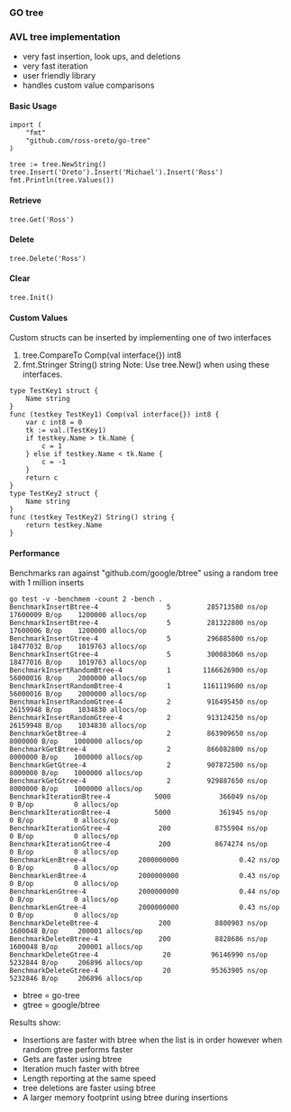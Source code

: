 ### GO tree

### AVL tree implementation
 * very fast insertion, look ups, and deletions
 * very fast iteration
 * user friendly library
 * handles custom value comparisons
 
#### Basic Usage
```
import (
    "fmt"
	"github.com/ross-oreto/go-tree"
)

tree := tree.NewString()
tree.Insert('Oreto').Insert('Michael').Insert('Ross')
fmt.Println(tree.Values())
```

#### Retrieve
```
tree.Get('Ross')
```

#### Delete
```
tree.Delete('Ross')
```

#### Clear
```
tree.Init()
```

#### Custom Values
Custom structs can be inserted by implementing one of two interfaces
1. tree.CompareTo Comp(val interface{}) int8
2. fmt.Stringer String() string
    Note: Use tree.New() when using these interfaces.
```
type TestKey1 struct {
	Name string
}
func (testkey TestKey1) Comp(val interface{}) int8 {
	var c int8 = 0
	tk := val.(TestKey1)
	if testkey.Name > tk.Name {
		c = 1
	} else if testkey.Name < tk.Name {
		c = -1
	}
	return c
}
type TestKey2 struct {
	Name string
}
func (testkey TestKey2) String() string {
	return testkey.Name
}
```

#### Performance
Benchmarks ran against "github.com/google/btree" using a random tree with 1 million inserts
```
go test -v -benchmem -count 2 -bench .
BenchmarkInsertBtree-4                 5         285713580 ns/op        17600009 B/op    1200000 allocs/op
BenchmarkInsertBtree-4                 5         281322800 ns/op        17600006 B/op    1200000 allocs/op
BenchmarkInsertGtree-4                 5         296885800 ns/op        18477032 B/op    1019763 allocs/op
BenchmarkInsertGtree-4                 5         300083060 ns/op        18477016 B/op    1019763 allocs/op
BenchmarkInsertRandomBtree-4           1        1166626900 ns/op        56000016 B/op    2000000 allocs/op
BenchmarkInsertRandomBtree-4           1        1161119600 ns/op        56000016 B/op    2000000 allocs/op
BenchmarkInsertRandomGtree-4           2         916495450 ns/op        26159948 B/op    1034830 allocs/op
BenchmarkInsertRandomGtree-4           2         913124250 ns/op        26159948 B/op    1034830 allocs/op
BenchmarkGetBtree-4                    2         863909650 ns/op         8000000 B/op    1000000 allocs/op
BenchmarkGetBtree-4                    2         866082800 ns/op         8000000 B/op    1000000 allocs/op
BenchmarkGetGtree-4                    2         907872500 ns/op         8000000 B/op    1000000 allocs/op
BenchmarkGetGtree-4                    2         929887650 ns/op         8000000 B/op    1000000 allocs/op
BenchmarkIterationBtree-4           5000            366049 ns/op               0 B/op          0 allocs/op
BenchmarkIterationBtree-4           5000            361945 ns/op               0 B/op          0 allocs/op
BenchmarkIterationGtree-4            200           8755904 ns/op               0 B/op          0 allocs/op
BenchmarkIterationGtree-4            200           8674274 ns/op               0 B/op          0 allocs/op
BenchmarkLenBtree-4             2000000000               0.42 ns/op            0 B/op          0 allocs/op
BenchmarkLenBtree-4             2000000000               0.43 ns/op            0 B/op          0 allocs/op
BenchmarkLenGtree-4             2000000000               0.44 ns/op            0 B/op          0 allocs/op
BenchmarkLenGtree-4             2000000000               0.43 ns/op            0 B/op          0 allocs/op
BenchmarkDeleteBtree-4               200           8800903 ns/op         1600048 B/op     200001 allocs/op
BenchmarkDeleteBtree-4               200           8828686 ns/op         1600048 B/op     200001 allocs/op
BenchmarkDeleteGtree-4                20          96146990 ns/op         5232844 B/op     206896 allocs/op
BenchmarkDeleteGtree-4                20          95363905 ns/op         5232846 B/op     206896 allocs/op
```

 - btree = go-tree
 - gtree = google/btree
 
Results show:
 * Insertions are faster with btree when the list is in order however when random gtree performs faster
 * Gets are faster using btree
 * Iteration much faster with btree
 * Length reporting at the same speed
 * tree deletions are faster using btree
 * A larger memory footprint using btree during insertions

